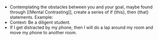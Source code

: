 - Contemplating the obstacles between you and your goal, maybe found through [[Mental Contrasting]], create a series of if {this}, then {that} statements.
Example:
- Context: Be a diligent student.
- If I get distracted by my phone, then I will do a lap around my room and move my phone to another room.